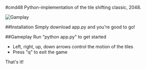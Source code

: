 #cmd48
Python-implementation of the tile shifting classic, 2048.

![Gamplay](/img/game_fig?raw=true)

##Installation
Simply download app.py and you're good to go!

##Gameplay
Run "python app.py" to get started
* Left, right, up, down arrows control the motion of the tiles
* Press "q" to exit the game

That's it!
